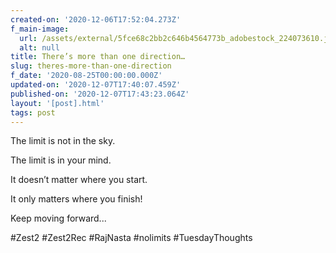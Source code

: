 ```yaml
---
created-on: '2020-12-06T17:52:04.273Z'
f_main-image:
  url: /assets/external/5fce68c2bb2c646b4564773b_adobestock_224073610.jpeg
  alt: null
title: There’s more than one direction…
slug: theres-more-than-one-direction
f_date: '2020-08-25T00:00:00.000Z'
updated-on: '2020-12-07T17:40:07.459Z'
published-on: '2020-12-07T17:43:23.064Z'
layout: '[post].html'
tags: post
---
```


The limit is not in the sky.

The limit is in your mind. 

It doesn’t matter where you start. 

It only matters where you finish!

Keep moving forward...

#Zest2 #Zest2Rec #RajNasta #nolimits #TuesdayThoughts
